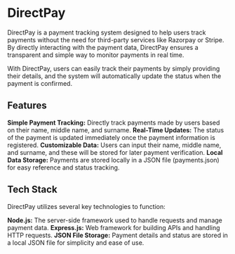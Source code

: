 # DirectPay

DirectPay is a payment tracking system designed to help users track payments without the need for third-party services like Razorpay or Stripe. By directly interacting with the payment data, DirectPay ensures a transparent and simple way to monitor payments in real time.

With DirectPay, users can easily track their payments by simply providing their details, and the system will automatically update the status when the payment is confirmed.

## Features

**Simple Payment Tracking:** Directly track payments made by users based on their name, middle name, and surname.
**Real-Time Updates:** The status of the payment is updated immediately once the payment information is registered.
**Customizable Data:** Users can input their name, middle name, and surname, and these will be stored for later payment verification.
**Local Data Storage:** Payments are stored locally in a JSON file (payments.json) for easy reference and status tracking.

## Tech Stack

DirectPay utilizes several key technologies to function:

**Node.js:** The server-side framework used to handle requests and manage payment data.
**Express.js:** Web framework for building APIs and handling HTTP requests.
**JSON File Storage:** Payment details and status are stored in a local JSON file for simplicity and ease of use.
